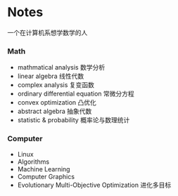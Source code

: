 Notes
==========
一个在计算机系想学数学的人
### Math
+ mathmatical analysis 数学分析
+ linear algebra 线性代数
+ complex analysis 复变函数
+ ordinary differential equation 常微分方程
+ convex optimization 凸优化
+ abstract algebra 抽象代数
+ statistic & probability 概率论与数理统计
### Computer
+ Linux
+ Algorithms
+ Machine Learning
+ Computer Graphics
+ Evolutionary Multi-Objective Optimization  进化多目标
